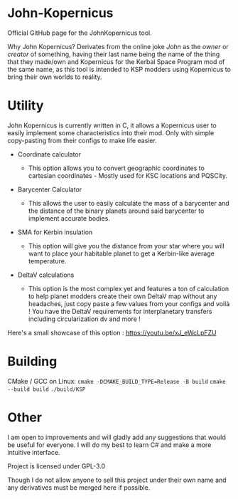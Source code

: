 # John-Kopernicus
Official GitHub page for the JohnKopernicus tool.

Why John Kopernicus? Derivates from the online joke *John* as the *owner* or *creator* of something, having their last name being the name of the thing that they made/own and Kopernicus for the Kerbal Space Program mod of the same name, as this tool is intended to KSP modders using Kopernicus to bring their own worlds to reality.


# Utility
John Kopernicus is currently written in C, it allows a Kopernicus user to easily implement some characteristics into their mod. Only with simple copy-pasting from their configs to make life easier.

- Coordinate calculator
  - This option allows you to convert geographic coordinates to cartesian coordinates - Mostly used for KSC locations and PQSCity.
  
- Barycenter Calculator
  - This allows the user to easily calculate the mass of a barycenter and the distance of the binary planets around said barycenter to implement accurate bodies.
 
- SMA for Kerbin insulation
  - This option will give you the distance from your star where you will want to place your habitable planet to get a Kerbin-like average temperature.
 
- DeltaV calculations
  - This option is the most complex yet and features a ton of calculation to help planet modders create their own DeltaV map without any headaches, just copy paste a few values from your configs and voilà ! You have the DeltaV requirements for interplanetary transfers including circularization dv and more !

Here's a small showcase of this option : https://youtu.be/xJ_eWcLpFZU

# Building
CMake / GCC on Linux:
`cmake -DCMAKE_BUILD_TYPE=Release -B build`
`cmake --build build`
`./build/KSP`

# Other

I am open to improvements and will gladly add any suggestions that would be useful for everyone. I will do my best to learn C# and make a more intuitive interface.

Project is licensed under GPL-3.0

Though I do not allow anyone to sell this project under their own name and any derivatives must be merged here if possible.
